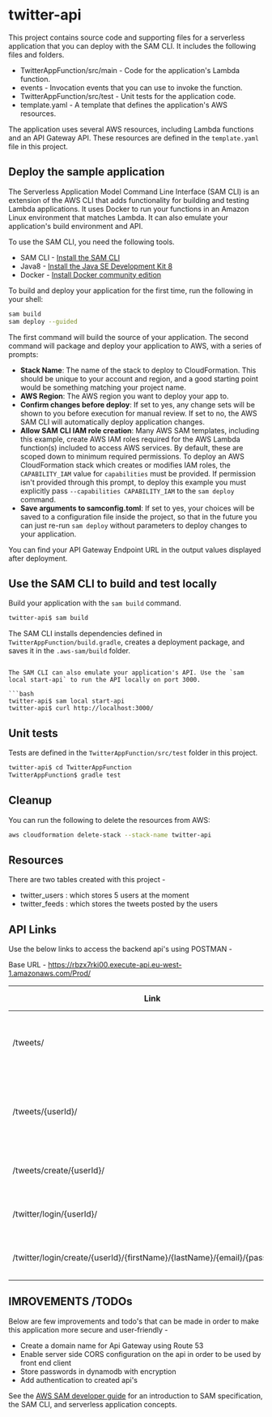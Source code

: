 # twitter-api

This project contains source code and supporting files for a serverless application that you can deploy with the SAM CLI. It includes the following files and folders.

- TwitterAppFunction/src/main - Code for the application's Lambda function.
- events - Invocation events that you can use to invoke the function.
- TwitterAppFunction/src/test - Unit tests for the application code. 
- template.yaml - A template that defines the application's AWS resources.

The application uses several AWS resources, including Lambda functions and an API Gateway API. These resources are defined in the `template.yaml` file in this project.

## Deploy the sample application

The Serverless Application Model Command Line Interface (SAM CLI) is an extension of the AWS CLI that adds functionality for building and testing Lambda applications. It uses Docker to run your functions in an Amazon Linux environment that matches Lambda. It can also emulate your application's build environment and API.

To use the SAM CLI, you need the following tools.

* SAM CLI - [Install the SAM CLI](https://docs.aws.amazon.com/serverless-application-model/latest/developerguide/serverless-sam-cli-install.html)
* Java8 - [Install the Java SE Development Kit 8](http://www.oracle.com/technetwork/java/javase/downloads/jdk8-downloads-2133151.html)
* Docker - [Install Docker community edition](https://hub.docker.com/search/?type=edition&offering=community)

To build and deploy your application for the first time, run the following in your shell:

```bash
sam build
sam deploy --guided
```

The first command will build the source of your application. The second command will package and deploy your application to AWS, with a series of prompts:

* **Stack Name**: The name of the stack to deploy to CloudFormation. This should be unique to your account and region, and a good starting point would be something matching your project name.
* **AWS Region**: The AWS region you want to deploy your app to.
* **Confirm changes before deploy**: If set to yes, any change sets will be shown to you before execution for manual review. If set to no, the AWS SAM CLI will automatically deploy application changes.
* **Allow SAM CLI IAM role creation**: Many AWS SAM templates, including this example, create AWS IAM roles required for the AWS Lambda function(s) included to access AWS services. By default, these are scoped down to minimum required permissions. To deploy an AWS CloudFormation stack which creates or modifies IAM roles, the `CAPABILITY_IAM` value for `capabilities` must be provided. If permission isn't provided through this prompt, to deploy this example you must explicitly pass `--capabilities CAPABILITY_IAM` to the `sam deploy` command.
* **Save arguments to samconfig.toml**: If set to yes, your choices will be saved to a configuration file inside the project, so that in the future you can just re-run `sam deploy` without parameters to deploy changes to your application.

You can find your API Gateway Endpoint URL in the output values displayed after deployment.

## Use the SAM CLI to build and test locally

Build your application with the `sam build` command.

```bash
twitter-api$ sam build
```

The SAM CLI installs dependencies defined in `TwitterAppFunction/build.gradle`, creates a deployment package, and saves it in the `.aws-sam/build` folder.

```

The SAM CLI can also emulate your application's API. Use the `sam local start-api` to run the API locally on port 3000.

```bash
twitter-api$ sam local start-api
twitter-api$ curl http://localhost:3000/
```

## Unit tests

Tests are defined in the `TwitterAppFunction/src/test` folder in this project.

```bash
twitter-api$ cd TwitterAppFunction
TwitterAppFunction$ gradle test
```

## Cleanup

You can run the following to delete the resources from AWS:

```bash
aws cloudformation delete-stack --stack-name twitter-api
```

## Resources

There are two tables created with this project - 
- twitter_users : which stores 5 users at the moment
- twitter_feeds : which stores the tweets posted by the users

## API Links

Use the below links to access the backend api's using POSTMAN - 

Base URL - https://rbzx7rki00.execute-api.eu-west-1.amazonaws.com/Prod/

| Link        | Request Type           | Definition  |
| ------------- |:-------------:| -----:|
| /tweets/     | GET | This will list all tweets of all users in the application |
| /tweets/{userId}/    | GET      |   This will list all tweets of a particular user in the application |
| /tweets/create/{userId}/ | POST     |    This will create a tweet for a user |
| /twitter/login/{userId}/ | GET     |    This will get user details of a valid user |
| /twitter/login/create/{userId}/{firstName}/{lastName}/{email}/{password}/ | POST     |    This will create a tweet for a user |

## IMROVEMENTS /TODOs

Below are few improvements and todo's that can be made in order to make this application more secure and user-friendly  -
- Create a domain name for Api Gateway using Route 53
- Enable server side CORS configuration on the api in order to be used by front end client  
- Store passwords in dynamodb with encryption
- Add authentication to created api's

See the [AWS SAM developer guide](https://docs.aws.amazon.com/serverless-application-model/latest/developerguide/what-is-sam.html) for an introduction to SAM specification, the SAM CLI, and serverless application concepts.
